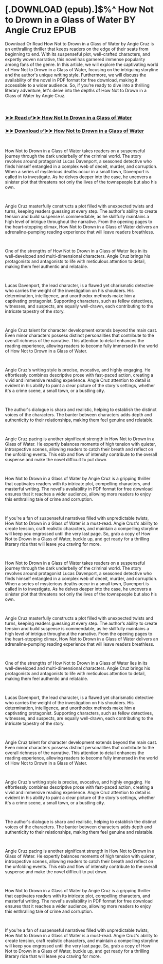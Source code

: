 # [.DOWNLOAD (epub).]$%^ How Not to Drown in a Glass of Water BY Angie Cruz EPUB

<p>Download Or Read How Not to Drown in a Glass of Water by Angie Cruz is an enthralling thriller that keeps readers on the edge of their seats from beginning to end. With its suspenseful plot, well-crafted characters, and expertly woven narrative, this novel has garnered immense popularity among fans of the genre. In this article, we will explore the captivating world of How Not to Drown in a Glass of Water, focusing on the intriguing storyline and the author's unique writing style. Furthermore, we will discuss the availability of the novel in PDF format for free download, making it accessible to a wider audience. So, if you're ready to dive into a thrilling literary adventure, let's delve into the depths of How Not to Drown in a Glass of Water by Angie Cruz.</p>
<p>&nbsp;</p>

### [➤➤ Read ✅➤➤ How Not to Drown in a Glass of Water](https://pdf2worldwide.blogspot.com/id/59808037)

### [➤➤ Download ✅➤➤ How Not to Drown in a Glass of Water](https://pdf2worldwide.blogspot.com/id/59808037)

<p>&nbsp;</p>
<p>How Not to Drown in a Glass of Water takes readers on a suspenseful journey through the dark underbelly of the criminal world. The story revolves around protagonist Lucas Davenport, a seasoned detective who finds himself entangled in a complex web of deceit, murder, and corruption. When a series of mysterious deaths occur in a small town, Davenport is called in to investigate. As he delves deeper into the case, he uncovers a sinister plot that threatens not only the lives of the townspeople but also his own.</p>
<p>&nbsp;</p>
<p>Angie Cruz masterfully constructs a plot filled with unexpected twists and turns, keeping readers guessing at every step. The author's ability to create tension and build suspense is commendable, as he skillfully maintains a high level of intrigue throughout the narrative. From the opening pages to the heart-stopping climax, How Not to Drown in a Glass of Water delivers an adrenaline-pumping reading experience that will leave readers breathless.</p>
<p>&nbsp;</p>
<p>One of the strengths of How Not to Drown in a Glass of Water lies in its well-developed and multi-dimensional characters. Angie Cruz brings his protagonists and antagonists to life with meticulous attention to detail, making them feel authentic and relatable.</p>
<p>&nbsp;</p>
<p>Lucas Davenport, the lead character, is a flawed yet charismatic detective who carries the weight of the investigation on his shoulders. His determination, intelligence, and unorthodox methods make him a captivating protagonist. Supporting characters, such as fellow detectives, witnesses, and suspects, are equally well-drawn, each contributing to the intricate tapestry of the story.</p>
<p>&nbsp;</p>
<p>Angie Cruz talent for character development extends beyond the main cast. Even minor characters possess distinct personalities that contribute to the overall richness of the narrative. This attention to detail enhances the reading experience, allowing readers to become fully immersed in the world of How Not to Drown in a Glass of Water.</p>
<p>&nbsp;</p>
<p>Angie Cruz's writing style is precise, evocative, and highly engaging. He effortlessly combines descriptive prose with fast-paced action, creating a vivid and immersive reading experience. Angie Cruz attention to detail is evident in his ability to paint a clear picture of the story's settings, whether it's a crime scene, a small town, or a bustling city.</p>
<p>&nbsp;</p>
<p>The author's dialogue is sharp and realistic, helping to establish the distinct voices of the characters. The banter between characters adds depth and authenticity to their relationships, making them feel genuine and relatable.</p>
<p>&nbsp;</p>
<p>Angie Cruz pacing is another significant strength in How Not to Drown in a Glass of Water. He expertly balances moments of high tension with quieter, introspective scenes, allowing readers to catch their breath and reflect on the unfolding events. This ebb and flow of intensity contribute to the overall suspense and make the novel difficult to put down.</p>
<p>&nbsp;</p>
<p>How Not to Drown in a Glass of Water by Angie Cruz is a gripping thriller that captivates readers with its intricate plot, compelling characters, and masterful writing. The novel's availability in PDF format for free download ensures that it reaches a wider audience, allowing more readers to enjoy this enthralling tale of crime and corruption.</p>
<p>&nbsp;</p>
<p>If you're a fan of suspenseful narratives filled with unpredictable twists, How Not to Drown in a Glass of Water is a must-read. Angie Cruz's ability to create tension, craft realistic characters, and maintain a compelling storyline will keep you engrossed until the very last page. So, grab a copy of How Not to Drown in a Glass of Water, buckle up, and get ready for a thrilling literary ride that will leave you craving for more.</p>
<p>&nbsp;</p>
<p>How Not to Drown in a Glass of Water takes readers on a suspenseful journey through the dark underbelly of the criminal world. The story revolves around protagonist Lucas Davenport, a seasoned detective who finds himself entangled in a complex web of deceit, murder, and corruption. When a series of mysterious deaths occur in a small town, Davenport is called in to investigate. As he delves deeper into the case, he uncovers a sinister plot that threatens not only the lives of the townspeople but also his own.</p>
<p>&nbsp;</p>
<p>Angie Cruz masterfully constructs a plot filled with unexpected twists and turns, keeping readers guessing at every step. The author's ability to create tension and build suspense is commendable, as he skillfully maintains a high level of intrigue throughout the narrative. From the opening pages to the heart-stopping climax, How Not to Drown in a Glass of Water delivers an adrenaline-pumping reading experience that will leave readers breathless.</p>
<p>&nbsp;</p>
<p>One of the strengths of How Not to Drown in a Glass of Water lies in its well-developed and multi-dimensional characters. Angie Cruz brings his protagonists and antagonists to life with meticulous attention to detail, making them feel authentic and relatable.</p>
<p>&nbsp;</p>
<p>Lucas Davenport, the lead character, is a flawed yet charismatic detective who carries the weight of the investigation on his shoulders. His determination, intelligence, and unorthodox methods make him a captivating protagonist. Supporting characters, such as fellow detectives, witnesses, and suspects, are equally well-drawn, each contributing to the intricate tapestry of the story.</p>
<p>&nbsp;</p>
<p>Angie Cruz talent for character development extends beyond the main cast. Even minor characters possess distinct personalities that contribute to the overall richness of the narrative. This attention to detail enhances the reading experience, allowing readers to become fully immersed in the world of How Not to Drown in a Glass of Water.</p>
<p>&nbsp;</p>
<p>Angie Cruz's writing style is precise, evocative, and highly engaging. He effortlessly combines descriptive prose with fast-paced action, creating a vivid and immersive reading experience. Angie Cruz attention to detail is evident in his ability to paint a clear picture of the story's settings, whether it's a crime scene, a small town, or a bustling city.</p>
<p>&nbsp;</p>
<p>The author's dialogue is sharp and realistic, helping to establish the distinct voices of the characters. The banter between characters adds depth and authenticity to their relationships, making them feel genuine and relatable.</p>
<p>&nbsp;</p>
<p>Angie Cruz pacing is another significant strength in How Not to Drown in a Glass of Water. He expertly balances moments of high tension with quieter, introspective scenes, allowing readers to catch their breath and reflect on the unfolding events. This ebb and flow of intensity contribute to the overall suspense and make the novel difficult to put down.</p>
<p>&nbsp;</p>
<p>How Not to Drown in a Glass of Water by Angie Cruz is a gripping thriller that captivates readers with its intricate plot, compelling characters, and masterful writing. The novel's availability in PDF format for free download ensures that it reaches a wider audience, allowing more readers to enjoy this enthralling tale of crime and corruption.</p>
<p>&nbsp;</p>
<p>If you're a fan of suspenseful narratives filled with unpredictable twists, How Not to Drown in a Glass of Water is a must-read. Angie Cruz's ability to create tension, craft realistic characters, and maintain a compelling storyline will keep you engrossed until the very last page. So, grab a copy of How Not to Drown in a Glass of Water, buckle up, and get ready for a thrilling literary ride that will leave you craving for more.</p>
<p>&nbsp;</p>
